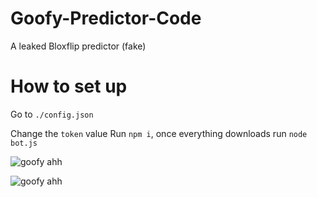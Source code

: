 # Goofy-Predictor-Code
A leaked Bloxflip predictor (fake) 

# How to set up

Go to `./config.json`

Change the `token` value
Run `npm i`, once everything downloads run `node bot.js`

![goofy ahh](https://media.discordapp.net/attachments/1016817001265647677/1020997671995068436/unknown.png?raw=true)

![goofy ahh](https://media.discordapp.net/attachments/1016817001265647677/1021016363235549264/unknown.png?raw=true)

